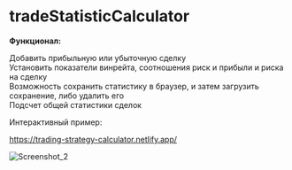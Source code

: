 # tradeStatisticCalculator

**Функционал:**


Добавить прибыльную или убыточную сделку <br />
Установить показатели винрейта, соотношения риск и прибыли и риска на сделку <br />
Возможность сохранить статистику в браузер, и затем загрузить сохранение, либо удалить его <br />
Подсчет общей статистики сделок <br />

Интерактивный пример:

https://trading-strategy-calculator.netlify.app/


![Screenshot_2](https://github.com/Unagimaki/tradeStatisticCalculator/assets/134698209/435868fc-abb8-4a29-b26a-e142b936789a)
